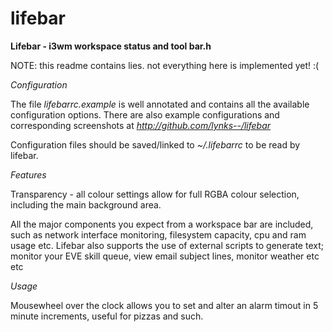 lifebar
=======

**Lifebar - i3wm workspace status and tool bar.h**

NOTE: this readme contains lies. not everything here is implemented yet! :(

_Configuration_

The file *lifebarrc.example* is well annotated and contains all the available
configuration options. There are also example configurations and corresponding
screenshots at *http://github.com/lynks--/lifebar*

Configuration files should be saved/linked to *~/.lifebarrc* to be read by
lifebar.


_Features_

Transparency - all colour settings allow for full RGBA colour selection,
including the main background area.

All the major components you expect from a workspace bar are included, such as
network interface monitoring, filesystem capacity, cpu and ram usage etc.
Lifebar also supports the use of external scripts to generate text; monitor
your EVE skill queue, view email subject lines, monitor weather etc etc

_Usage_

Mousewheel over the clock allows you to set and alter an alarm timout in 5
minute increments, useful for pizzas and such.
